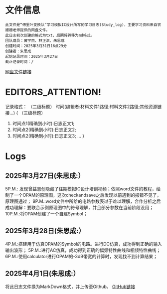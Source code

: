 # 文件信息

	此文件是“傅里叶变换队”学习模拟IC设计所写的学习日志(Study_log)，主要学习资料来自农姗姗老师提供的网盘文件。
	此日志初次创建的格式为txt，后期将转移为md格式。
	团队成员：黄宇杰、林正淇、朱思成
	创建时间：2025年3月31日16点29分
	创建者：朱思成
	起始记录时间：2025年3月27日
	截止记录时间：/

[网盘文件链接](https://pan.baidu.com/s/1VITbTJj5VlxN4cbrWcuzOA?pwd=s621)

# EDITORS_ATTENTION!
记录格式：
（二级标题）
时间(编辑者:材料文件1路径;材料文件2路径;其他资源链接...)
{
（三级标题）
 1. 时间点1(精确到小时):日志正文1;
 2. 时间点2(精确到小时):日志正文2;
 3. 时间点2(精确到小时):日志正文3;
...
}

# Logs

## 2025年3月27日(朱思成:）
 5P.M.: 发现曾益慧创隐藏了往期模拟IC设计培训视频；依照word文件的教程，绘制了一个OPAM的原理图，这次checkandsave之后发现以前遇到的报错不见了，原理图通过；
9P.M.:word文件中所给的电路参数表过于难以理解，合作分析之后成功理解：要联合示例原理图中的符号理解，并且部分参数在当前阶段没用；
10P.M.:将OPAM创建了一个自建Symbol；

## 2025年3月28日(朱思成:）

 4P.M.:搭建用于仿真OPAM的Symbol的电路。进行DC仿真，成功得到正确的输入输出波形；
 5P.M.:进行AC仿真，成功得到正确的幅频特性曲线和相频特性曲线；
 6P.M.:使用calculator进行OPAM的-3dB带宽的计算时，发现找不到计算结果；

## 2025年4月1日(朱思成:）

 将此日志文件换为MarkDown格式，并上传至Github。
    [GitHub链接](https://github.com/juicylovemita/Fourier_Transform_Team_Anolog_IC_Design-Study_log)
